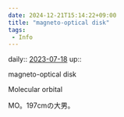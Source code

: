 ```yaml
---
date: 2024-12-21T15:14:22+09:00
title: "magneto-optical disk"
tags:
 - Info
---
```


daily:: [2023-07-18](/Daily_Note/2023-07-18.md)
up:: 

magneto-optical disk

Molecular orbital

MO。197cmの大男。